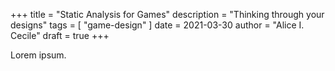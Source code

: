 +++
title = "Static Analysis for Games"
description = "Thinking through your designs"
tags = [
    "game-design"
]
date = 2021-03-30
author = "Alice I. Cecile"
draft = true
+++

Lorem ipsum.